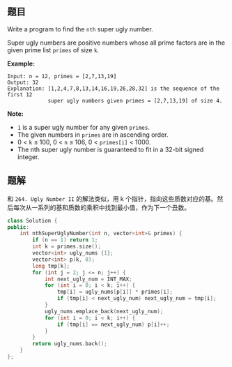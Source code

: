 ## 题目

Write a program to find the `nth` super ugly number.

Super ugly numbers are positive numbers whose all prime factors are in the given prime list `primes` of size `k`.

**Example:**

```
Input: n = 12, primes = [2,7,13,19]
Output: 32 
Explanation: [1,2,4,7,8,13,14,16,19,26,28,32] is the sequence of the first 12 
             super ugly numbers given primes = [2,7,13,19] of size 4.
```

**Note:**

- `1` is a super ugly number for any given `primes`.
- The given numbers in `primes` are in ascending order.
- 0 < `k` ≤ 100, 0 < `n` ≤ 106, 0 < `primes[i]` < 1000.
- The nth super ugly number is guaranteed to fit in a 32-bit signed integer.



## 题解

和 `264. Ugly Number II` 的解法类似，用 k 个指针，指向这些质数对应的基。然后每次从一系列的基和质数的乘积中找到最小值，作为下一个丑数。

```c++
class Solution {
public:
    int nthSuperUglyNumber(int n, vector<int>& primes) {
        if (n == 1) return 1;
        int k = primes.size();
        vector<int> ugly_nums {1};
        vector<int> p(k, 0);
        long tmp[k];
        for (int j = 2; j <= n; j++) {
            int next_ugly_num = INT_MAX;
            for (int i = 0; i < k; i++) {
                tmp[i] = ugly_nums[p[i]] * primes[i];
                if (tmp[i] < next_ugly_num) next_ugly_num = tmp[i];
            }
            ugly_nums.emplace_back(next_ugly_num);
            for (int i = 0; i < k; i++) {
                if (tmp[i] == next_ugly_num) p[i]++;
            }
        }
        return ugly_nums.back();
    }
};
```
